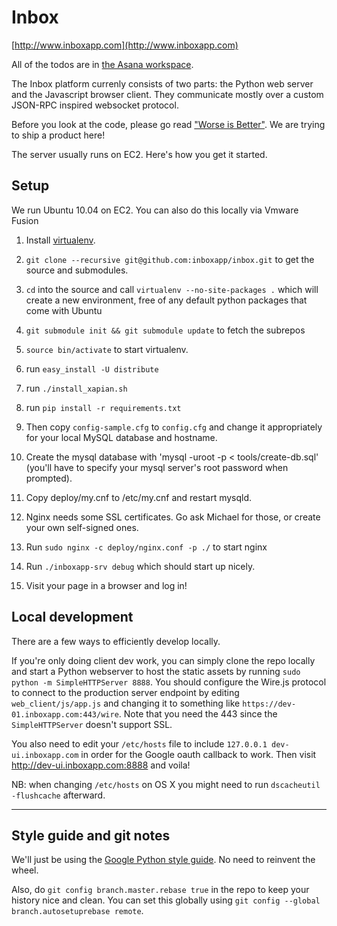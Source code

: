 # Inbox

[http://www.inboxapp.com](http://www.inboxapp.com)

All of the todos are in [the Asana workspace](https://app.asana.com/0/4983727800919/4983727800919).

The Inbox platform currenly consists of two parts: the Python web server and the Javascript browser client. They communicate mostly over a custom JSON-RPC inspired websocket protocol.

Before you look at the code, please go read ["Worse is
Better"](http://www.jwz.org/doc/worse-is-better.html). We are trying to ship a
product here!

The server usually runs on EC2. Here's how you get it started.


## Setup

We run Ubuntu 10.04 on EC2. You can also do this locally via Vmware Fusion

1. Install [virtualenv](http://www.virtualenv.org/en/latest/).

2. `git clone --recursive git@github.com:inboxapp/inbox.git` to get the source and submodules.

3. `cd` into the source and call `virtualenv --no-site-packages .` which will create a new environment, free of any default python packages that come with Ubuntu

4. `git submodule init && git submodule update` to fetch the subrepos

5. `source bin/activate` to start virtualenv.

6. run `easy_install -U distribute`

7. run `./install_xapian.sh`

8. run `pip install -r requirements.txt`

9. Then copy `config-sample.cfg` to `config.cfg` and change it appropriately for your local MySQL database and hostname.

10. Create the mysql database with 'mysql -uroot -p < tools/create-db.sql' (you'll have to specify your mysql server's root password when prompted).

11. Copy deploy/my.cnf to /etc/my.cnf and restart mysqld.

12. Nginx needs some SSL certificates. Go ask Michael for those, or create your own self-signed ones.

13. Run `sudo nginx -c deploy/nginx.conf -p ./` to start nginx

14. Run `./inboxapp-srv debug` which should start up nicely.

15. Visit your page in a browser and log in!


## Local development

There are a few ways to efficiently develop locally.

If you're only doing client dev work, you can simply clone the repo locally and start a Python webserver to host the static assets by running `sudo python -m SimpleHTTPServer 8888`. You should configure the Wire.js protocol to connect to the production server endpoint by editing `web_client/js/app.js` and changing it to something like `https://dev-01.inboxapp.com:443/wire`. Note that you need the 443 since the `SimpleHTTPServer` doesn't support SSL.

You also need to edit your `/etc/hosts` file to include `127.0.0.1 dev-ui.inboxapp.com` in order for the Google oauth callback to work. Then visit http://dev-ui.inboxapp.com:8888 and voila!

NB: when changing `/etc/hosts` on OS X you might need to run `dscacheutil -flushcache` afterward.


<hr/>

## Style guide and git notes

We'll just be using the [Google Python style guide](http://google-styleguide.googlecode.com/svn/trunk/pyguide.html). No need to reinvent the wheel.

Also, do `git config branch.master.rebase true` in the repo to keep your history nice and clean. You can set this globally using `git config --global branch.autosetuprebase remote`.
